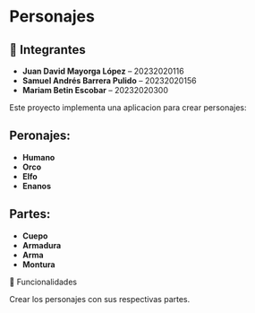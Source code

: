 ﻿# Personajes
 

## 👥 Integrantes

- **Juan David Mayorga López** – 20232020116  
- **Samuel Andrés Barrera Pulido** – 20232020156  
- **Mariam Betin Escobar** – 20232020300 

Este proyecto implementa una aplicacion para crear personajes:

## Peronajes:

- **Humano**
- **Orco**
- **Elfo**
- **Enanos**

## Partes:
- **Cuepo**
- **Armadura**
- **Arma**
- **Montura**

🚀 Funcionalidades

Crear los personajes con sus respectivas partes.

